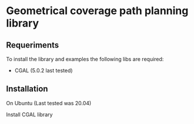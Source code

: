# Geometrical coverage path planning library

## Requeriments

To install the library and examples the following libs are required:

- CGAL (5.0.2 last tested)

## Installation

On Ubuntu (Last tested was 20.04)

Install CGAL library 



